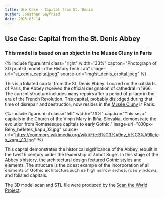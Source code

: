 ```yaml
---
title: Use Case - Capital from St. Denis
author: Jonathan Seyfried
date: 2025-03-14
---
```


<h2 class="section-heading">Use Case: Capital from the St. Denis Abbey</h2>
<h3 class="section-subheading text-muted">This model is based on an object in the Musée Cluny in Paris</h3>


{% include figure.html class="right" width="33%" caption="Photograph of 3D printed model in the History Tech Lab" image-url="st_denis_capital.jpeg" source-url="img/st_denis_capital.jpeg" %}

This is a foliated capital from the St. Denis Abbey. Located on the outskirts of Paris, the Abbey received the official designation of cathedral in 1966. The current structure includes many repairs after a period of pillage in the era of the French Revolution. This capital, probably dislodged during that time of disrepair and destruction, now resides in the <a href="https://www.musee-moyenage.fr/collection/oeuvre/chapiteau-acanthe-et-tete.html">Musée Cluny</a> in Paris. 

{% include figure.html class="left" width="33%" caption="This set of capitals in the Church of the Virgin Mary in Bíňa, Slovakia, demonstrate the evolution from Romanesque capitals to early Gothic." image-url="800px-Bény_bélletes_kapu_03.jpg" source-url="https://commons.wikimedia.org/wiki/File:B%C3%A9ny_b%C3%A9lletes_kapu_03.jpg" %}

This capital demonstrates the historical significance of the Abbey, rebuilt in the twelfth century under the leadership of Abbot Suger. In this stage of the Abbey's history, the architectural design featured Gothic styles and elements. The structure is the oldest example of the incorporation of all elements of Gothic architecture such as high narrow arches, rose windows, and foliated capitals. 

The 3D model scan and STL file were produced by the <a href="https://www.myminifactory.com/object/3d-print-capital-sculpted-heads-213398">Scan the World Project</a>.


